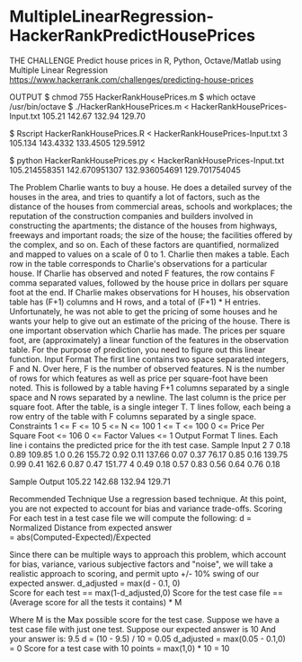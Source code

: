 # MultipleLinearRegression-HackerRankPredictHousePrices

THE CHALLENGE
Predict house prices in R, Python, Octave/Matlab using Multiple Linear Regression
https://www.hackerrank.com/challenges/predicting-house-prices

OUTPUT
$ chmod 755 HackerRankHousePrices.m
$ which octave
/usr/bin/octave
$ ./HackerRankHousePrices.m < HackerRankHousePrices-Input.txt
  105.21
  142.67
  132.94
  129.70

$ Rscript HackerRankHousePrices.R < HackerRankHousePrices-Input.txt
3
105.134
143.4332
133.4505
129.5912

$ python HackerRankHousePrices.py < HackerRankHousePrices-Input.txt
105.214558351
142.670951307
132.936054691
129.701754045

The Problem
Charlie wants to buy a house. He does a detailed survey of the houses in the area, and tries to quantify a lot of factors, such as the distance of the houses from commercial areas, schools and workplaces; the reputation of the construction companies and builders involved in constructing the apartments; the distance of the houses from highways, freeways and important roads; the size of the house; the facilities offered by the complex, and so on.
Each of these factors are quantified, normalized and mapped to values on a scale of 0 to 1. Charlie then makes a table. Each row in the table corresponds to Charlie's observations for a particular house. If Charlie has observed and noted F features, the row contains F comma separated values, followed by the house price in dollars per square foot at the end. If Charlie makes observations for H houses, his observation table has (F+1) columns and H rows, and a total of (F+1) * H entries.
Unfortunately, he was not able to get the pricing of some houses and he wants your help to give out an estimate of the pricing of the house.
There is one important observation which Charlie has made.
The prices per square foot, are (approximately) a linear function of the features in the observation table. For the purpose of prediction, you need to figure out this linear function.
Input Format
The first line contains two space separated integers, F and N.
Over here, F is the number of observed features. N is the number of rows for which features as well as price per square-foot have been noted.
This is followed by a table having F+1 columns separated by a single space and N rows separated by a newline. The last column is the price per square foot.
After the table, is a single integer T. T lines follow, each being a row entry of the table with F columns separated by a single space.
Constraints
1 <= F <= 10
5 <= N <= 100
1 <= T <= 100
0 <= Price Per Square Foot <= 106
0 <= Factor Values <= 1
Output Format
T lines. Each line i contains the predicted price for the ith test case.
Sample Input
2 7
0.18 0.89 109.85
1.0 0.26 155.72
0.92 0.11 137.66
0.07 0.37 76.17
0.85 0.16 139.75
0.99 0.41 162.6
0.87 0.47 151.77
4
0.49 0.18
0.57 0.83
0.56 0.64
0.76 0.18


Sample Output
105.22
142.68
132.94
129.71


Recommended Technique
Use a regression based technique. At this point, you are not expected to account for bias and variance trade-offs.
Scoring
For each test in a test case file we will compute the following:
d = Normalized Distance from expected answer  
  = abs(Computed-Expected)/Expected  


Since there can be multiple ways to approach this problem, which account for bias, variance, various subjective factors and "noise", we will take a realistic approach to scoring, and permit upto +/- 10% swing of our expected answer.
d\_adjusted = max(d - 0.1, 0)  
Score for each test == max(1-d\_adjusted,0)
Score for the test case file == (Average score for all the tests it contains) * M


Where M is the Max possible score for the test case.
Suppose we have a test case file with just one test. Suppose our expected answer is 10
And your answer is: 9.5
d = (10 - 9.5) / 10 = 0.05
d_adjusted = max(0.05 - 0.1,0) = 0 Score for a test case with 10 points = max(1,0) * 10 = 10



